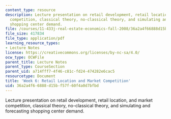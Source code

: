 ```yaml
---
content_type: resource
description: Lecture presentation on retail development, retail location, and market
  competition, classical theory, no-classical theory, and simulating and forecasting
  shopping center demand.
file: /courses/11-433j-real-estate-economics-fall-2008/36a2a4f66888d15bf57f60f4a0d7bfbd_wk6.pdf
file_size: 417834
file_type: application/pdf
learning_resource_types:
- Lecture Notes
license: https://creativecommons.org/licenses/by-nc-sa/4.0/
ocw_type: OCWFile
parent_title: Lecture Notes
parent_type: CourseSection
parent_uid: a714fff7-4f46-c81c-fd24-474282e6cac5
resourcetype: Document
title: 'Week 6: Retail Location and Market Competition'
uid: 36a2a4f6-6888-d15b-f57f-60f4a0d7bfbd
---
```

Lecture presentation on retail development, retail location, and market competition, classical theory, no-classical theory, and simulating and forecasting shopping center demand.